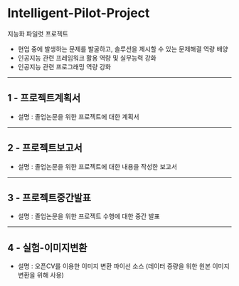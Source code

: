 # Intelligent-Pilot-Project
지능화 파일럿 프로젝트

- 현업 중에 발생하는 문제를 발굴하고, 솔루션을 제시할 수 있는 문제해결 역량 배양
- 인공지능 관련 프레임워크 활용 역량 및 실무능력 강화
- 인공지능 관련 프로그래밍 역량 강화

-----------------------------------------
1 - 프로젝트계획서
-----------------------------------------
- 설명 : 졸업논문을 위한 프로젝트에 대한 계획서

-----------------------------------------
2 - 프로젝트보고서
-----------------------------------------
- 설명 : 졸업논문을 위한 프로젝트에 대한 내용을 작성한 보고서

-----------------------------------------
3 - 프로젝트중간발표
-----------------------------------------
- 설명 : 졸업논문을 위한 프로젝트 수행에 대한 중간 발표

-----------------------------------------
4 - 실험-이미지변환
-----------------------------------------
- 설명 : 오픈CV를 이용한 이미지 변환 파이선 소스 (데이터 증량을 위한 원본 이미지 변환을 위해 사용)




